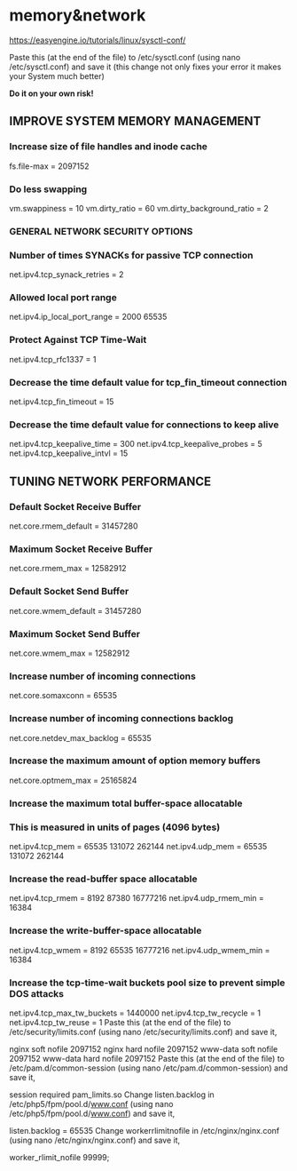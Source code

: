 memory&network
==============

https://easyengine.io/tutorials/linux/sysctl-conf/

Paste this (at the end of the file) to /etc/sysctl.conf (using nano /etc/sysctl.conf) and save it (this change not only fixes your error it makes your System much better)

**Do it on your own risk!**

## IMPROVE SYSTEM MEMORY MANAGEMENT

### Increase size of file handles and inode cache
fs.file-max = 2097152

### Do less swapping
vm.swappiness = 10
vm.dirty_ratio = 60
vm.dirty_background_ratio = 2

### GENERAL NETWORK SECURITY OPTIONS

### Number of times SYNACKs for passive TCP connection
net.ipv4.tcp_synack_retries = 2

### Allowed local port range
net.ipv4.ip_local_port_range = 2000 65535

### Protect Against TCP Time-Wait
net.ipv4.tcp_rfc1337 = 1

### Decrease the time default value for tcp_fin_timeout connection
net.ipv4.tcp_fin_timeout = 15

### Decrease the time default value for connections to keep alive
net.ipv4.tcp_keepalive_time = 300
net.ipv4.tcp_keepalive_probes = 5
net.ipv4.tcp_keepalive_intvl = 15

## TUNING NETWORK PERFORMANCE

### Default Socket Receive Buffer
net.core.rmem_default = 31457280

### Maximum Socket Receive Buffer
net.core.rmem_max = 12582912

### Default Socket Send Buffer
net.core.wmem_default = 31457280

### Maximum Socket Send Buffer
net.core.wmem_max = 12582912

### Increase number of incoming connections
net.core.somaxconn = 65535

### Increase number of incoming connections backlog
net.core.netdev_max_backlog = 65535

### Increase the maximum amount of option memory buffers
net.core.optmem_max = 25165824

### Increase the maximum total buffer-space allocatable
### This is measured in units of pages (4096 bytes)
net.ipv4.tcp_mem = 65535 131072 262144
net.ipv4.udp_mem = 65535 131072 262144

### Increase the read-buffer space allocatable
net.ipv4.tcp_rmem = 8192 87380 16777216
net.ipv4.udp_rmem_min = 16384

### Increase the write-buffer-space allocatable
net.ipv4.tcp_wmem = 8192 65535 16777216
net.ipv4.udp_wmem_min = 16384

### Increase the tcp-time-wait buckets pool size to prevent simple DOS attacks
net.ipv4.tcp_max_tw_buckets = 1440000
net.ipv4.tcp_tw_recycle = 1
net.ipv4.tcp_tw_reuse = 1
Paste this (at the end of the file) to /etc/security/limits.conf (using nano /etc/security/limits.conf) and save it,

nginx           soft    nofile          2097152
nginx           hard    nofile          2097152
www-data        soft    nofile          2097152
www-data        hard    nofile          2097152
Paste this (at the end of the file) to /etc/pam.d/common-session (using nano /etc/pam.d/common-session) and save it,

session required pam_limits.so
Change listen.backlog in /etc/php5/fpm/pool.d/www.conf (using nano /etc/php5/fpm/pool.d/www.conf) and save it,

listen.backlog = 65535
Change workerrlimitnofile in /etc/nginx/nginx.conf (using nano /etc/nginx/nginx.conf) and save it,

worker_rlimit_nofile 99999;